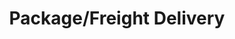 ---
title: Package/Freight Delivery
slug: package-freight-delivery
taxonomy:
	tag: industry
content:
    items:
        '@taxonomy.industry': package-freight-delivery
    order:
        by: date
        dir: desc
---